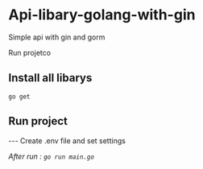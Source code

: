 # Api-libary-golang-with-gin
Simple api with gin and gorm

Run projetco


## Install all libarys
``` go get ``` 

## Run project

--- Create .env file and set settings

<i> After run : ``` go run main.go ``` </i>
